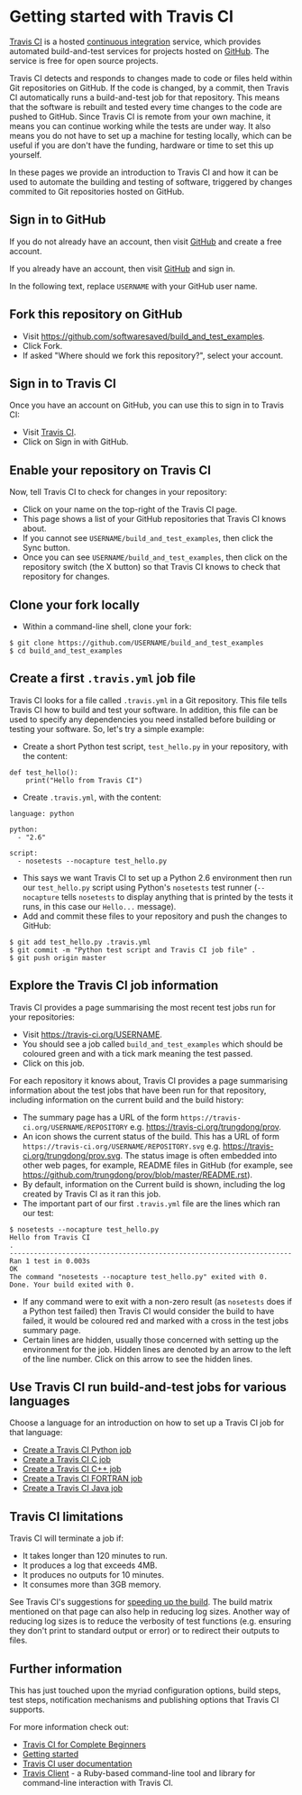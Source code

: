 Getting started with Travis CI
==============================

[Travis CI](https://travis-ci.org/) is a hosted [continuous integration](http://en.wikipedia.org/wiki/Continuous_Integration) service, which provides automated build-and-test services for projects hosted on [GitHub](https://github.com). The service is free for open source projects.

Travis CI detects and responds to changes made to code or files held within Git repositories on GitHub. If the code is changed, by a commit, then Travis CI automatically runs a build-and-test job for that repository. This means that the software is rebuilt and tested every time changes to the code are pushed to GitHub. Since Travis CI is remote from your own machine, it means you can continue working while the tests are under way. It also means you do not have to set up a machine for testing locally, which can be useful if you are don't have the funding, hardware or time to set this up yourself.

In these pages we provide an introduction to Travis CI and how it can be used to automate the building and testing of software, triggered by changes commited to Git repositories hosted on GitHub.

Sign in to GitHub
-----------------

If you do not already have an account, then visit [GitHub](https://github.com) and create a free account.

If you already have an account, then visit [GitHub](https://github.com) and sign in.

In the following text, replace `USERNAME` with your GitHub user name.

Fork this repository on GitHub
------------------------------

* Visit https://github.com/softwaresaved/build_and_test_examples.
* Click Fork.
* If asked "Where should we fork this repository?", select your account.

Sign in to Travis CI
--------------------

Once you have an account on GitHub, you can use this to sign in to Travis CI:

* Visit [Travis CI](https://travis-ci.org).
* Click on Sign in with GitHub.

Enable your repository on Travis CI
-----------------------------------

Now, tell Travis CI to check for changes in your repository:

* Click on your name on the top-right of the Travis CI page.
* This page shows a list of your GitHub repositories that Travis CI knows about.
* If you cannot see `USERNAME/build_and_test_examples`, then click the Sync button.
* Once you can see `USERNAME/build_and_test_examples`, then click on the repository switch (the X button) so that Travis CI knows to check that repository for changes.

Clone your fork locally
-----------------------

* Within a command-line shell, clone your fork:

```
$ git clone https://github.com/USERNAME/build_and_test_examples
$ cd build_and_test_examples
```

Create a first `.travis.yml` job file
-------------------------------------

Travis CI looks for a file called `.travis.yml` in a Git repository. This file tells Travis CI how to build and test your software. In addition, this file can be used to specify any dependencies you need installed before building or testing your software. So, let's try a simple example:

* Create a short Python test script, `test_hello.py` in your repository, with the content:

```
def test_hello():
    print("Hello from Travis CI")
```

* Create `.travis.yml`, with the content:

```
language: python

python:
  - "2.6"

script: 
  - nosetests --nocapture test_hello.py
```

* This says we want Travis CI to set up a Python 2.6 environment then run our `test_hello.py` script using Python's `nosetests` test runner (`--nocapture` tells `nosetests` to display anything that is printed by the tests it runs, in this case our `Hello...` message).
* Add and commit these files to your repository and push the changes to GitHub:

```
$ git add test_hello.py .travis.yml
$ git commit -m "Python test script and Travis CI job file" .
$ git push origin master
```

Explore the Travis CI job information
-------------------------------------

Travis CI provides a page summarising the most recent test jobs run for your repositories:

* Visit https://travis-ci.org/USERNAME.
* You should see a job called `build_and_test_examples` which should be coloured green and with a tick mark meaning the test passed.
* Click on this job.

For each repository it knows about, Travis CI provides a page summarising information about the test jobs that have been run for that repository, including information on the current build and the build history:

* The summary page has a URL of the form `https://travis-ci.org/USERNAME/REPOSITORY` e.g. https://travis-ci.org/trungdong/prov.
* An icon shows the current status of the build. This has a URL of form `https://travis-ci.org/USERNAME/REPOSITORY.svg` e.g. https://travis-ci.org/trungdong/prov.svg. The status image is often embedded into other web pages, for example, README files in GitHub (for example, see https://github.com/trungdong/prov/blob/master/README.rst).
* By default, information on the Current build is shown, including the log created by Travis CI as it ran this job.
* The important part of our first `.travis.yml` file are the lines which ran our test:

```
$ nosetests --nocapture test_hello.py
Hello from Travis CI
.
----------------------------------------------------------------------
Ran 1 test in 0.003s
OK
The command "nosetests --nocapture test_hello.py" exited with 0.
Done. Your build exited with 0.
```

* If any command were to exit with a non-zero result (as `nosetests` does if a Python test failed) then Travis CI would consider the build to have failed, it would be coloured red and marked with a cross in the test jobs summary page.
* Certain lines are hidden, usually those concerned with setting up the environment for the job. Hidden lines are denoted by an arrow to the left of the line number. Click on this arrow to see the hidden lines.

Use Travis CI run build-and-test jobs for various languages
-----------------------------------------------------------

Choose a language for an introduction on how to set up a Travis CI job for that language:

* [Create a Travis CI Python job](./Python.md)
* [Create a Travis CI C job](./C.md)
* [Create a Travis CI C++ job](./Cpp.md)
* [Create a Travis CI FORTRAN job](./Fortran.md)
* [Create a Travis CI Java job](./Java.md)

Travis CI limitations
---------------------

Travis CI will terminate a job if:

* It takes longer than 120 minutes to run.
* It produces a log that exceeds 4MB.
* It produces no outputs for 10 minutes.
* It consumes more than 3GB memory.

See Travis CI's suggestions for [speeding up the build](http://docs.travis-ci.com/user/speeding-up-the-build/). The build matrix mentioned on that page can also help in reducing log sizes. Another way of reducing log sizes is to reduce the verbosity of test functions (e.g. ensuring they don't print to standard output or error) or to redirect their outputs to files.

Further information
-------------------

This has just touched upon the myriad configuration options, build steps, test steps, notification mechanisms and publishing options that Travis CI supports. 

For more information check out:

* [Travis CI for Complete Beginners](http://docs.travis-ci.com/user/for-beginners/)
* [Getting started](http://docs.travis-ci.com/user/getting-started/)
* [Travis CI user documentation](http://docs.travis-ci.com/)
* [Travis Client](https://github.com/travis-ci/travis.rb) - a Ruby-based command-line tool and library for command-line interaction with Travis CI.
